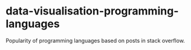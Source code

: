 # data-visualisation-programming-languages
Popularity of programming languages based on posts in stack overflow.
